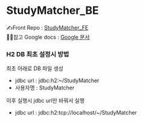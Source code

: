 # StudyMatcher_BE

✍Front Repo : [StudyMatcher_FE](https://github.com/Thirdsense3/StudyMatcher_FE)  
✍🏻참고 Google docs : [Google 문서](https://docs.google.com/document/d/1X1P-m9sL4iWKePTRhvlW2BScIvwCzL2ydbH7vDpWv-Q/edit)

### H2 DB 최초 설정시 방법

 최초 아래로 DB 파일 생성 <br>
 - jdbc url : jdbc:h2:~/StudyMatcher <br>
 - 사용자명 : StudyMatcher

이후 실행시 jdbc url만 바꿔서 실행 <br>
 - jdbc url : jdbc:h2:tcp://localhost/~/StudyMatcher
